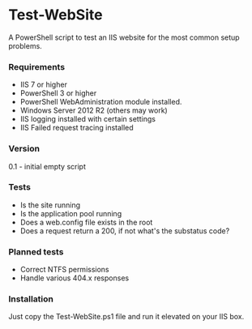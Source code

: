 # Test-WebSite
A PowerShell script to test an IIS website for the most common setup problems.

### Requirements

- IIS 7 or higher
- PowerShell 3 or higher
- PowerShell WebAdministration module installed.
- Windows Server 2012 R2 (others may work)
- IIS logging installed with certain settings
- IIS Failed request tracing installed

### Version

0.1 - initial empty script

### Tests

- Is the site running
- Is the application pool running
- Does a web.config file exists in the root
- Does a request return a 200, if not what's the substatus code?

### Planned tests

- Correct NTFS permissions 
- Handle various 404.x responses

### Installation

Just copy the Test-WebSite.ps1 file and run it elevated on your IIS box.